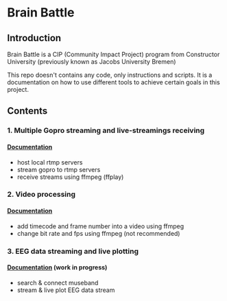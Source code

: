 # Brain Battle

## Introduction
Brain Battle is a CIP (Community Impact Project) program from Constructor University (previously known as Jacobs University Bremen) 

This repo doesn't contains any code, only instructions and scripts. It is a documentation on how to use different tools to achieve certain goals in this project.

## Contents

### 1. Multiple Gopro streaming and live-streamings receiving
#### [Documentation](./gopro-streaming-receiving.md)
- host local rtmp servers 
- stream gopro to rtmp servers
- receive streams using ffmpeg (ffplay)  

### 2. Video processing
#### [Documentation](./video-processing.md)
- add timecode and frame number into a video using ffmpeg
- change bit rate and fps using ffmpeg (not recommended)

### 3. EEG data streaming and live plotting
#### [Documentation](./eeg-streaming&display.md) (work in progress)
- search & connect museband
- stream & live plot EEG data stream
